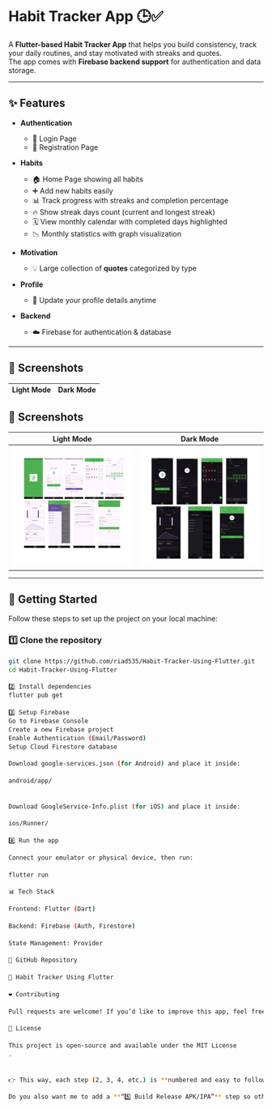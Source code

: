 # Habit Tracker App 🕒✅

A **Flutter-based Habit Tracker App** that helps you build consistency, track your daily routines, and stay motivated with streaks and quotes.  
The app comes with **Firebase backend support** for authentication and data storage.

---

## ✨ Features

- **Authentication**
    - 🔑 Login Page
    - 📝 Registration Page

- **Habits**
    - 🏠 Home Page showing all habits
    - ➕ Add new habits easily
    - 📊 Track progress with streaks and completion percentage
    - 🔥 Show streak days count (current and longest streak)
    - 🗓️ View monthly calendar with completed days highlighted
    - 📉 Monthly statistics with graph visualization

- **Motivation**
    - 💡 Large collection of **quotes** categorized by type

- **Profile**
    - 👤 Update your profile details anytime

- **Backend**
    - ☁️ Firebase for authentication & database

---

## 📸 Screenshots

Light Mode | Dark Mode
---|---
## 📸 Screenshots

Light Mode | Dark Mode
---|---
<img src="https://raw.githubusercontent.com/riad535/Habit-Tracker-Using-Flutter/main/assets/White.png" width="300"> |      <img src="https://raw.githubusercontent.com/riad535/Habit-Tracker-Using-Flutter/main/assets/Black.png" width="300">


---

## 🚀 Getting Started
Follow these steps to set up the project on your local machine:

### 1️⃣ Clone the repository
```bash
git clone https://github.com/riad535/Habit-Tracker-Using-Flutter.git
cd Habit-Tracker-Using-Flutter

2️⃣ Install dependencies
flutter pub get

3️⃣ Setup Firebase
Go to Firebase Console
Create a new Firebase project
Enable Authentication (Email/Password)
Setup Cloud Firestore database

Download google-services.json (for Android) and place it inside:

android/app/


Download GoogleService-Info.plist (for iOS) and place it inside:

ios/Runner/

4️⃣ Run the app

Connect your emulator or physical device, then run:

flutter run

📊 Tech Stack

Frontend: Flutter (Dart)

Backend: Firebase (Auth, Firestore)

State Management: Provider

📌 GitHub Repository

🔗 Habit Tracker Using Flutter

❤️ Contributing

Pull requests are welcome! If you’d like to improve this app, feel free to fork and create a PR.

📜 License

This project is open-source and available under the MIT License
.


👉 This way, each step (2, 3, 4, etc.) is **numbered and easy to follow**.  

Do you also want me to add a **“5️⃣ Build Release APK/IPA”** step so others can build an installable app, or keep it only up to `flutter run`?



